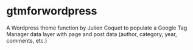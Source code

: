 # gtmforwordpress
A Wordpress theme function by Julien Coquet to populate a Google Tag Manager data layer
with page and post data (author, category, year, comments, etc.)
